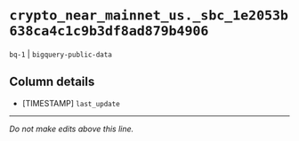 # `crypto_near_mainnet_us._sbc_1e2053b638ca4c1c9b3df8ad879b4906`
`bq-1` | `bigquery-public-data`

## Column details
* [TIMESTAMP] `last_update`

-------------------------------------------------------------------------------
*Do not make edits above this line.*
